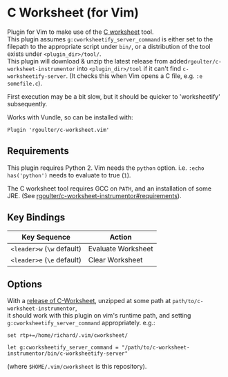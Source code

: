 # C Worksheet (for Vim)

Plugin for Vim to make use of the [C
worksheet](https://github.com/rgoulter/c-worksheet-instrumentor) tool.  
This plugin assumes `g:cworksheetify_server_command` is either set to the
filepath to the appropriate script under `bin/`, or a distribution of the tool
exists under `<plugin_dir>/tool/`.  
This plugin will download & unzip the latest release from
added`rgoulter/c-worksheet-instrumentor` into `<plugin_dir>/tool` if it can't find
`c-worksheetify-server`. (It checks this when Vim opens a C file, e.g. `:e
somefile.c`).

First execution may be a bit slow, but it should be quicker to 'worksheetify'
subsequently.

Works with Vundle, so can be installed with:

```
Plugin 'rgoulter/c-worksheet.vim'
```

## Requirements

This plugin requires Python 2. Vim needs the `python` option. i.e.
`:echo has('python')` needs to evaluate to true (`1`).

The C worksheet tool requires GCC on `PATH`, and an installation of some JRE.
(See
[rgoulter/c-worksheet-instrumentor#requirements](https://github.com/rgoulter/c-worksheet-instrumentor#requirements)).

## Key Bindings

| Key Sequence               | Action                              |
| ---------------------------| ------------------------------------|
| `<leader>w` (`\w` default) | Evaluate Worksheet                  |
| `<leader>e` (`\e` default) | Clear Worksheet                     |

## Options

With a [release of C-Worksheet](https://github.com/rgoulter/c-worksheet-instrumentor/releases),
unzipped at some path at `path/to/c-worksheet-instrumentor`,  
it should work with this plugin on vim's runtime path, and setting
`g:cworksheetify_server_command` appropriately. e.g.:

```
set rtp+=/home/richard/.vim/cworksheet/

let g:cworksheetify_server_command = "/path/to/c-worksheet-instrumentor/bin/c-worksheetify-server"
```

(where `$HOME/.vim/cworksheet` is this repository).
